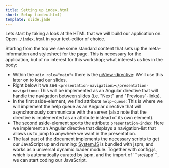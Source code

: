 ```yaml
---
title: Setting up index.html
short: Setup (index.html)
template: slide.jade
---
```


Lets start by taking a look at the HTML that we will build our application on. Open ```./index.html``` in your text-editor of choice.

Starting from the top we see some standard content that sets up the meta-information and stylesheet for the page. This is necessary for the application, but of no interest for this workshop; what interests us lies in the body:

* Within the ```<div role="main">``` there is the [uiView-directive](http://angular-ui.github.io/ui-router/site/#/api/ui.router.state.directive:ui-view): We'll use this later on to load our slides.
* Right below it we see ```<presentation-navigation></presentation-navigation>```: This will be implemented as an Angular directive that will handle the navigation between slides (i.e. "Next" and "Previous"-links).
* In the first aside-element, we find attribute ```help-queue```: This is where we will implement the help queue as an Angular directive that will asynchronously communicate with the server (also note that the directive is implemented as an attribute instead of its own element).
* The second aside-element sports the attribute ```presentation-index```: Here we implement an Angular directive that displays a navigation-list that allows us to jump to anywhere we want in the presentation.
* The last part of the document implements the necessary scripts to get our JavaScript up and running: [SystemJS](https://github.com/systemjs/systemjs) is bundled with jspm, and works as a universal dynamic loader module. Together with config.js, which is automatically curated by jspm, and the import of ´´´src/app´´´, we can start coding our JavaScript.